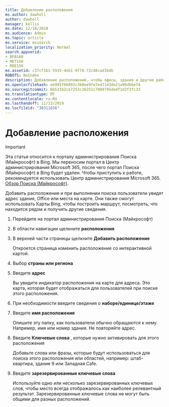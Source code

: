 ```yaml
---
title: Добавление расположения
ms.author: dawholl
author: dawholl
manager: kellis
ms.date: 12/18/2018
ms.audience: Admin
ms.topic: article
ms.service: mssearch
localization_priority: Normal
search.appverid:
- BFB160
- MET150
- MOE150
ms.assetid: c37cf1b1-5915-4eb1-9f78-72c48cad3b4b
ROBOTS: NoIndex
description: Добавление расположений, чтобы офисы, здания и другие рабочие области вашей организации отображались в результатах работы Microsoft Search.
ms.openlocfilehash: ee993f66892c3b0ee9fe7e47143de21a96dbbef4
ms.sourcegitcommit: 6b531b2ce7253c16251c7089795dedf1d2f3fc33
ms.translationtype: MT
ms.contentlocale: ru-RU
ms.lasthandoff: 11/13/2019
ms.locfileid: "38311836"
---
```

# <a name="add-a-location"></a>Добавление расположения

> [!IMPORTANT]
> Эта статья относится к порталу администрирования Поиска (Майкрософт) в Bing. Мы переносим портал в Центр администрирования Microsoft 365, после чего портал Поиска (Майкрософт) в Bing будет удален. Чтобы приступить к работе, рекомендуется использовать Центр администрирования Microsoft 365. [Обзор Поиска (Майкрософт)](overview-microsoft-search.md).
    
Добавить расположение и при выполнении поиска пользователи увидят адрес здания, Office или места на карте. Они также смогут использовать Карты Bing, чтобы построить маршрут, посмотреть, что находится рядом и получить другие сведения.
  
1. Перейдите на портал администрирования Поиска (Майкрософт)
    
2. В области навигации щелкните **расположения**
    
3. В верхней части страницы щелкните **Добавить расположение**
    
    Откроется страница изменить расположение со интерактивной картой.
    
4. Выбор **страны или региона**
    
5. Введите **адрес**
    
    Вы увидите индикатор расположения на карте для адреса. Это карта, которая будет отображаться для пользователей при поиске этого расположения.
    
6. При необходимости введите сведения о **наборе/единице/этаже** 
    
7. Введите **имя расположения**
    
    Опишите эту папку, как пользователи обычно обращаются к нему. Например, имя или номер здания. Не повторяйте адрес.
    
8. Введите **Ключевые слова** , которые нужно активировать для этого расположения 
    
    Добавьте слова или фразы, которые будут использоваться для поиска этого расположения или областей, например: штаб-квартира, здание 9 или Западная Cafe.
    
9. Введите **зарезервированные ключевые слова**
    
    Используйте одно или несколько зарезервированных ключевых слов, чтобы место всегда отображалось как наиболее релевантный результат. Зарезервированные ключевые слова не могут быть общими для разных расположений.

  


